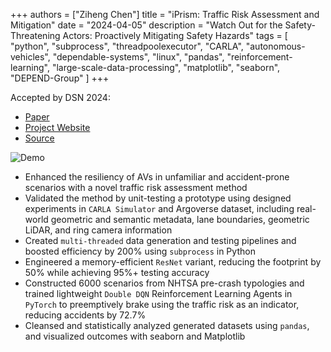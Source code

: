 +++
authors = ["Ziheng Chen"]
title = "iPrism: Traffic Risk Assessment and Mitigation"
date = "2024-04-05"
description = "Watch Out for the Safety-Threatening Actors: Proactively Mitigating Safety Hazards"
tags = [
    "python", "subprocess", "threadpoolexecutor", 
    "CARLA",
    "autonomous-vehicles",
    "dependable-systems",
    "linux",
    "pandas",
    "reinforcement-learning",
    "large-scale-data-processing",
    "matplotlib",
    "seaborn",
    "DEPEND-Group"
]
+++

Accepted by DSN 2024: 
- [Paper](https://ieeexplore.ieee.org/abstract/document/10646631) 
- [Project Website](https://zihengjackchen.github.io/iprism-page/)  
- [Source](https://github.com/zihengjackchen/iPrism)

![Demo](/images/projects/iprism_intro.jpg#center)

- Enhanced the resiliency of AVs in unfamiliar and accident-prone scenarios with a novel traffic risk assessment method
- Validated the method by unit-testing a prototype using designed experiments in `CARLA Simulator` and Argoverse dataset, including real-world geometric and semantic metadata, lane boundaries, geometric LiDAR, and ring camera information
- Created `multi-threaded` data generation and testing pipelines and boosted efficiency by 200% using `subprocess` in Python
- Engineered a memory-efficient `ResNet` variant, reducing the footprint by 50% while achieving 95%+ testing accuracy
- Constructed 6000 scenarios from NHTSA pre-crash typologies and trained lightweight `Double DQN` Reinforcement Learning Agents in `PyTorch` to preemptively brake using the traffic risk as an indicator, reducing accidents by 72.7%
- Cleansed and statistically analyzed generated datasets using `pandas`, and visualized outcomes with seaborn and Matplotlib
